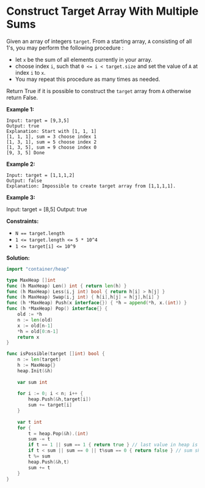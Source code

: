 # Construct Target Array With Multiple Sums
Given an array of integers `target`. From a starting array,  `A` consisting of all 1's, you may perform the following procedure :

-   let  `x`  be the sum of all elements currently in your array.
-   choose index  `i`, such that `0 <= i < target.size`  and set the value of  `A`  at index  `i`  to  `x`.
-   You may repeat this procedure as many times as needed.

Return True if it is possible to construct the  `target`  array from  `A`  otherwise return False.

**Example 1:**

	Input: target = [9,3,5]
	Output: true
	Explanation: Start with [1, 1, 1] 
	[1, 1, 1], sum = 3 choose index 1
	[1, 3, 1], sum = 5 choose index 2
	[1, 3, 5], sum = 9 choose index 0
	[9, 3, 5] Done

**Example 2:**

	Input: target = [1,1,1,2]
	Output: false
	Explanation: Impossible to create target array from [1,1,1,1].

**Example 3:**

Input: target = [8,5]
Output: true

**Constraints:**

-   `N == target.length`
-   `1 <= target.length <= 5 * 10^4`
-   `1 <= target[i] <= 10^9`

**Solution:**

```go
import "container/heap"

type MaxHeap []int
func (h MaxHeap) Len() int { return len(h) }
func (h MaxHeap) Less(i,j int) bool { return h[i] > h[j] }
func (h MaxHeap) Swap(i,j int) { h[i],h[j] = h[j],h[i] }
func (h *MaxHeap) Push(x interface{}) { *h = append(*h, x.(int)) }
func (h *MaxHeap) Pop() interface{} {
    old := *h
    n := len(old)
    x := old[n-1]
    *h = old[0:n-1]
    return x
}

func isPossible(target []int) bool {
    n := len(target)
    h := MaxHeap{}
    heap.Init(&h)
    
    var sum int
    
    for i := 0; i < n; i++ {
        heap.Push(&h,target[i])        
        sum += target[i]
    }
    
    var t int
    for {
        t = heap.Pop(&h).(int)
        sum -= t
        if t == 1 || sum == 1 { return true } // last value in heap is 1
        if t < sum || sum == 0 || t%sum == 0 { return false } // sum should be less than t because sum + 1*x = t
        t %= sum
        heap.Push(&h,t)
        sum += t
    }
}
```